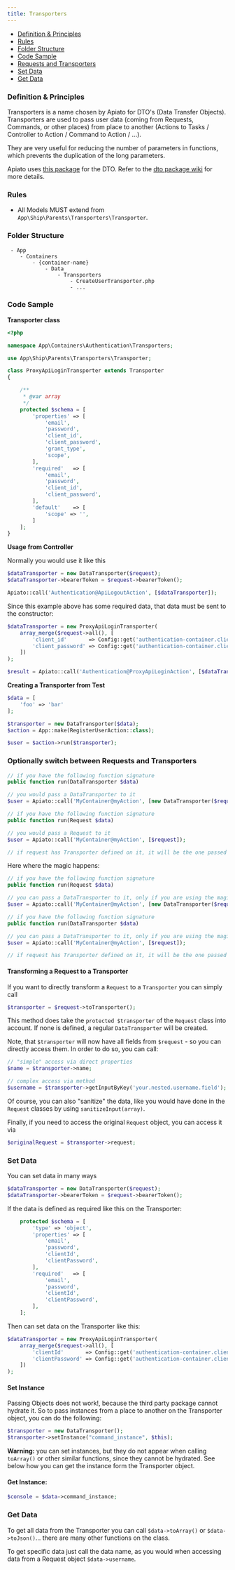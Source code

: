 ```yaml
---
title: Transporters
---
```


- [Definition & Principles](#definition-principles)
- [Rules](#rules)
- [Folder Structure](#folder-structure)
- [Code Sample](#code-sample)
- [Requests and Transporters](#Requests-and-Transporters)
- [Set Data](#set-data)
- [Get Data](#get-data)


<a name="definition-principles"></a>
### Definition & Principles

Transporters is a name chosen by Apiato for DTO's (Data Transfer Objects). 
Transporters are used to pass user data (coming from Requests, Commands, or other places) from place to another (Actions to Tasks / Controller to Action / Command to Action / ...).

They are very useful for reducing the number of parameters in functions, which prevents the duplication of the long parameters.   

Apiato uses [this package](https://github.com/fireproofsocks/dto) for the DTO. Refer to the [dto package wiki](https://github.com/fireproofsocks/dto/wiki) for more details.


<a name="rules"></a>
### Rules

- All Models MUST extend from `App\Ship\Parents\Transporters\Transporter`.

<a name="folder-structure"></a>
### Folder Structure

```
 - App
    - Containers
        - {container-name}
            - Data
                - Transporters
                    - CreateUserTransporter.php
                    - ...
```


<a name="code-sample"></a>
### Code Sample

**Transporter class**

```php
<?php

namespace App\Containers\Authentication\Transporters;

use App\Ship\Parents\Transporters\Transporter;

class ProxyApiLoginTransporter extends Transporter
{

    /**
     * @var array
     */
    protected $schema = [
        'properties' => [
            'email',
            'password',
            'client_id',
            'client_password',
            'grant_type',
            'scope',
        ],
        'required'   => [
            'email',
            'password',
            'client_id',
            'client_password',
        ],
        'default'    => [
            'scope' => '',
        ]
    ];
}

```

**Usage from Controller**

Normally you would use it like this

```php
$dataTransporter = new DataTransporter($request);
$dataTransporter->bearerToken = $request->bearerToken();

Apiato::call('Authentication@ApiLogoutAction', [$dataTransporter]);
```

Since this example above has some required data, that data must be sent to the constructor:

```php
$dataTransporter = new ProxyApiLoginTransporter(
    array_merge($request->all(), [
        'client_id'       => Config::get('authentication-container.clients.web.admin.id'),
        'client_password' => Config::get('authentication-container.clients.web.admin.secret')
    ])
);

$result = Apiato::call('Authentication@ProxyApiLoginAction', [$dataTransporter]);
```



**Creating a Transporter from Test**

```php
$data = [
	'foo' => 'bar'
];

$transporter = new DataTransporter($data);
$action = App::make(RegisterUserAction::class);

$user = $action->run($transporter);
```	
 



<a name="Requests-and-Transporters"></a>
### Optionally switch between Requests and Transporters 

```php
// if you have the following function signature
public function run(DataTransporter $data)

// you would pass a DataTransporter to it
$user = Apiato::call('MyContainer@myAction', [new DataTransporter($request)]);
```

```php
// if you have the following function signature
public function run(Request $data)

// you would pass a Request to it
$user = Apiato::call('MyContainer@myAction', [$request]);

// if request has Transporter defined on it, it will be the one passed to the Action. So the Action can even type hint the custom Transporter defined on the Request.
```

Here where the magic happens:

```php
// if you have the following function signature
public function run(Request $data)

// you can pass a DataTransporter to it, only if you are using the magical call function, for the magic to work
$user = Apiato::call('MyContainer@myAction', [new DataTransporter($request)]);
```

```php
// if you have the following function signature
public function run(DataTransporter $data)

// you can pass a DataTransporter to it, only if you are using the magical call function, for the magic to work
$user = Apiato::call('MyContainer@myAction', [$request]);

// if request has Transporter defined on it, it will be the one passed to the Action. So the Action can even type hint the custom Transporter defined on the Request.
```

#### Transforming a Request to a Transporter

If you want to directly transform a `Request` to a `Transporter` you can simply call

```php
$transporter = $request->toTransporter();
```

This method does take the `protected $transporter` of the `Request` class into account. If none is defined, a regular `DataTransporter` will be created.

Note, that `$transporter` will now have all fields from `$request` - so you can directly access them. In order to do so, 
you can call:
```php
// "simple" access via direct properties
$name = $transporter->name;

// complex access via method
$username = $transporter->getInputByKey('your.nested.username.field');
```

Of course, you can also "sanitize" the data, like you would have done in the `Request` classes by using `sanitizeInput(array)`.

Finally, if you need to access the original `Request` object, you can access it via
```php
$originalRequest = $transporter->request;
```


<a name="set-data"></a>
### Set Data

You can set data in many ways

```php
$dataTransporter = new DataTransporter($request);
$dataTransporter->bearerToken = $request->bearerToken();
```

If the data is defined as required like this on the Transporter:

```php
    protected $schema = [
        'type' => 'object',
        'properties' => [
            'email',
            'password',
            'clientId',
            'clientPassword',
        ],
        'required'   => [
            'email',
            'password',
            'clientId',
            'clientPassword',
        ],
    ];
```
 
Then can set data on the Transporter like this:
 
```php
$dataTransporter = new ProxyApiLoginTransporter(
    array_merge($request->all(), [
        'clientId'       => Config::get('authentication-container.clients.web.admin.id'),
        'clientPassword' => Config::get('authentication-container.clients.web.admin.secret')
    ])
);
```
 
 
 
#### Set Instance

Passing Objects does not work!, because the third party package cannot hydrate it. So to pass instances from a place to 
another on the Transporter object, you can do the following:

```php
$transporter = new DataTransporter();
$transporter->setInstance("command_instance", $this);
```

**Warning:** you can set instances, but they do not appear when calling `toArray()` or other similar functions, since 
they cannot be hydrated. See below how you can get the instance form the Transporter object.

#### Get Instance:

```php
$console = $data->command_instance;
```
 
<a name="get-data"></a>
### Get Data
 
To get all data from the Transporter you can call `$data->toArray()` or `$data->toJson()`... there are many other functions on the class.

To get specific data just call the data name, as you would when accessing data from a Request object `$data->username`.
 








 
 
 









